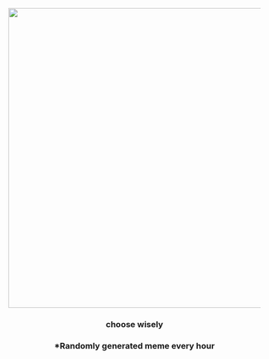 <p align="center">
        <img src="https://i.redd.it/9m477mgcm2j91.jpg" width="600" height="600">
        </p>
        <h3 align="center">choose wisely</h3>
        <h3 align="center">*Randomly generated meme every hour</h3>
    